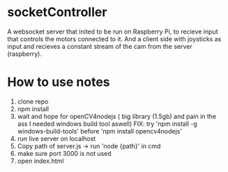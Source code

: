 # socketController
A websocket server that inited to be run on Raspberry Pi, to recieve input that controls the motors connected to it. And a client side with joysticks as input and recieves a constant stream of the cam from the server (raspberry).


# How to use notes #
1. clone repo
2. npm install 
3. wait and hope for openCV4nodejs ( big library (1.5gb) and pain in the ass I needed windows build tool aswell)
   FIX: try 'npm install -g windows-build-tools' before 'npm install opencv4nodejs'
4. run live server on localhost
5. Copy path of server.js -> run 'node {path}' in cmd
6. make sure port 3000 is not used
7. open index.html

